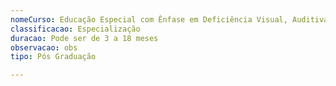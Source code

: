 ```yaml
---
nomeCurso: Educação Especial com Ênfase em Deficiência Visual, Auditiva e Surdocegueira
classificacao: Especialização
duracao: Pode ser de 3 a 18 meses
observacao: obs
tipo: Pós Graduação

---
```


